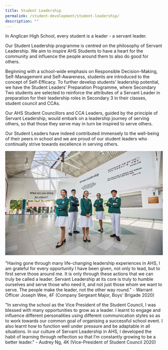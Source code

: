 ```yaml
---
title: Student Leadership
permalink: /student-development/student-leadership/
description: ""
---
```

In Anglican High School, every student is a leader - a servant leader.

Our Student Leadership programme is centred on the philosophy of Servant Leadership. We aim to inspire AHS Students to have a heart for the community and influence the people around them to also do good for others.

Beginning with a school-wide emphasis on Responsible Decision-Making, Self-Management and Self-Awareness, students are introduced to the concept of Self-Efficacy. To further develop students' leadership potential, we have the Student Leaders’ Preparation Programme, where Secondary Two students are selected to reinforce the attributes of a Servant Leader in preparation for their leadership roles in Secondary 3 in their classes, student council and CCAs.

Our AHS Student Councillors and CCA Leaders, guided by the principle of Servant Leadership, would embark on a leadership journey of serving others, so that those they serve may in turn be inspired to serve others.

Our Student Leaders have indeed contributed immensely to the well-being of their peers in school and we are proud of our student leaders who continually strive towards excellence in serving others.

![sl](/images/student_leadership.jpg)

"Having gone through many life-changing leadership experiences in AHS, I am grateful for every opportunity I have been given, not only to lead, but to first serve those around me. It is only through these actions that we can truly be called a leader. Servant Leadership at its core is truly to humble ourselves and serve those who need it, and not just those whom we want to serve. The people make the leader, not the other way round." - Warrant Officer Joseph Wee, 4F (Company Sergeant Major, Boys' Brigade 2020)

"In serving the school as the Vice President of the Student Council, I was blessed with many opportunities to grow as a leader. I learnt to engage and influence different personalities using different communication styles so as to work towards our common goal of organising a successful school event. I also learnt how to function well under pressure and be adaptable in all situations. In our culture of Servant Leadership in AHS, I developed the habit of learning through reflection so that I’m constantly growing to be a better leader." - Audrey Ng, 4K (Vice-President of Student Council 2020)
